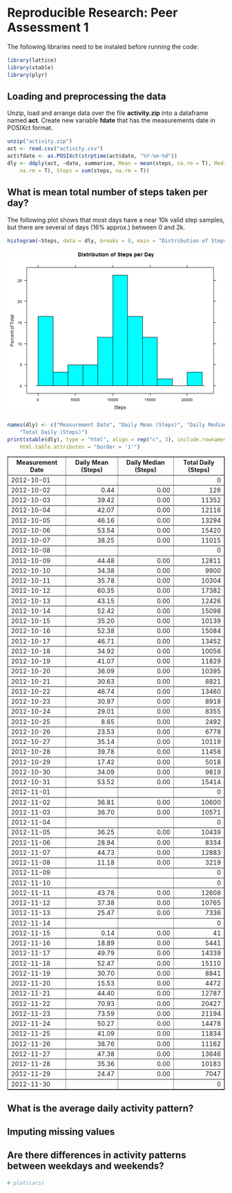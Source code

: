 Reproducible Research: Peer Assessment 1
========================================================

The following libraries need to be instaled before running the code:

```r
library(lattice)
library(xtable)
library(plyr)
```


## Loading and preprocessing the data

Unzip, load and arrange data over the file **activity.zip** into a dataframe 
named **act**. Create new variable **fdate** that has the measurements date in 
POSIXct format.


```r
unzip("activity.zip")
act <- read.csv("activity.csv")
act$fdate <- as.POSIXct(strptime(act$date, "%Y-%m-%d"))
dly <- ddply(act, ~date, summarise, Mean = mean(steps, na.rm = T), Median = median(steps, 
    na.rm = T), Steps = sum(steps, na.rm = T))
```




## What is mean total number of steps taken per day?

The following plot shows that most days have a near 10k valid step samples, 
but there are several of days (16% approx.) between 0 and 2k.


```r
histogram(~Steps, data = dly, breaks = 8, main = "Distribution of Steps per Day")
```

![plot of chunk stepshist](figure/stepshist.png) 




```r
names(dly) <- c("Measurement Date", "Daily Mean (Steps)", "Daily Median (Steps)", 
    "Total Daily (Steps)")
print(xtable(dly), type = "html", align = rep("c", 3), include.rownames = F, 
    html.table.attributes = "border = '1'")
```

<!-- html table generated in R 3.0.3 by xtable 1.7-3 package -->
<!-- Wed May 14 23:29:49 2014 -->
<TABLE border = '1'>
<TR> <TH> Measurement Date </TH> <TH> Daily Mean (Steps) </TH> <TH> Daily Median (Steps) </TH> <TH> Total Daily (Steps) </TH>  </TR>
  <TR> <TD> 2012-10-01 </TD> <TD align="right">  </TD> <TD align="right">  </TD> <TD align="right">   0 </TD> </TR>
  <TR> <TD> 2012-10-02 </TD> <TD align="right"> 0.44 </TD> <TD align="right"> 0.00 </TD> <TD align="right"> 126 </TD> </TR>
  <TR> <TD> 2012-10-03 </TD> <TD align="right"> 39.42 </TD> <TD align="right"> 0.00 </TD> <TD align="right"> 11352 </TD> </TR>
  <TR> <TD> 2012-10-04 </TD> <TD align="right"> 42.07 </TD> <TD align="right"> 0.00 </TD> <TD align="right"> 12116 </TD> </TR>
  <TR> <TD> 2012-10-05 </TD> <TD align="right"> 46.16 </TD> <TD align="right"> 0.00 </TD> <TD align="right"> 13294 </TD> </TR>
  <TR> <TD> 2012-10-06 </TD> <TD align="right"> 53.54 </TD> <TD align="right"> 0.00 </TD> <TD align="right"> 15420 </TD> </TR>
  <TR> <TD> 2012-10-07 </TD> <TD align="right"> 38.25 </TD> <TD align="right"> 0.00 </TD> <TD align="right"> 11015 </TD> </TR>
  <TR> <TD> 2012-10-08 </TD> <TD align="right">  </TD> <TD align="right">  </TD> <TD align="right">   0 </TD> </TR>
  <TR> <TD> 2012-10-09 </TD> <TD align="right"> 44.48 </TD> <TD align="right"> 0.00 </TD> <TD align="right"> 12811 </TD> </TR>
  <TR> <TD> 2012-10-10 </TD> <TD align="right"> 34.38 </TD> <TD align="right"> 0.00 </TD> <TD align="right"> 9900 </TD> </TR>
  <TR> <TD> 2012-10-11 </TD> <TD align="right"> 35.78 </TD> <TD align="right"> 0.00 </TD> <TD align="right"> 10304 </TD> </TR>
  <TR> <TD> 2012-10-12 </TD> <TD align="right"> 60.35 </TD> <TD align="right"> 0.00 </TD> <TD align="right"> 17382 </TD> </TR>
  <TR> <TD> 2012-10-13 </TD> <TD align="right"> 43.15 </TD> <TD align="right"> 0.00 </TD> <TD align="right"> 12426 </TD> </TR>
  <TR> <TD> 2012-10-14 </TD> <TD align="right"> 52.42 </TD> <TD align="right"> 0.00 </TD> <TD align="right"> 15098 </TD> </TR>
  <TR> <TD> 2012-10-15 </TD> <TD align="right"> 35.20 </TD> <TD align="right"> 0.00 </TD> <TD align="right"> 10139 </TD> </TR>
  <TR> <TD> 2012-10-16 </TD> <TD align="right"> 52.38 </TD> <TD align="right"> 0.00 </TD> <TD align="right"> 15084 </TD> </TR>
  <TR> <TD> 2012-10-17 </TD> <TD align="right"> 46.71 </TD> <TD align="right"> 0.00 </TD> <TD align="right"> 13452 </TD> </TR>
  <TR> <TD> 2012-10-18 </TD> <TD align="right"> 34.92 </TD> <TD align="right"> 0.00 </TD> <TD align="right"> 10056 </TD> </TR>
  <TR> <TD> 2012-10-19 </TD> <TD align="right"> 41.07 </TD> <TD align="right"> 0.00 </TD> <TD align="right"> 11829 </TD> </TR>
  <TR> <TD> 2012-10-20 </TD> <TD align="right"> 36.09 </TD> <TD align="right"> 0.00 </TD> <TD align="right"> 10395 </TD> </TR>
  <TR> <TD> 2012-10-21 </TD> <TD align="right"> 30.63 </TD> <TD align="right"> 0.00 </TD> <TD align="right"> 8821 </TD> </TR>
  <TR> <TD> 2012-10-22 </TD> <TD align="right"> 46.74 </TD> <TD align="right"> 0.00 </TD> <TD align="right"> 13460 </TD> </TR>
  <TR> <TD> 2012-10-23 </TD> <TD align="right"> 30.97 </TD> <TD align="right"> 0.00 </TD> <TD align="right"> 8918 </TD> </TR>
  <TR> <TD> 2012-10-24 </TD> <TD align="right"> 29.01 </TD> <TD align="right"> 0.00 </TD> <TD align="right"> 8355 </TD> </TR>
  <TR> <TD> 2012-10-25 </TD> <TD align="right"> 8.65 </TD> <TD align="right"> 0.00 </TD> <TD align="right"> 2492 </TD> </TR>
  <TR> <TD> 2012-10-26 </TD> <TD align="right"> 23.53 </TD> <TD align="right"> 0.00 </TD> <TD align="right"> 6778 </TD> </TR>
  <TR> <TD> 2012-10-27 </TD> <TD align="right"> 35.14 </TD> <TD align="right"> 0.00 </TD> <TD align="right"> 10119 </TD> </TR>
  <TR> <TD> 2012-10-28 </TD> <TD align="right"> 39.78 </TD> <TD align="right"> 0.00 </TD> <TD align="right"> 11458 </TD> </TR>
  <TR> <TD> 2012-10-29 </TD> <TD align="right"> 17.42 </TD> <TD align="right"> 0.00 </TD> <TD align="right"> 5018 </TD> </TR>
  <TR> <TD> 2012-10-30 </TD> <TD align="right"> 34.09 </TD> <TD align="right"> 0.00 </TD> <TD align="right"> 9819 </TD> </TR>
  <TR> <TD> 2012-10-31 </TD> <TD align="right"> 53.52 </TD> <TD align="right"> 0.00 </TD> <TD align="right"> 15414 </TD> </TR>
  <TR> <TD> 2012-11-01 </TD> <TD align="right">  </TD> <TD align="right">  </TD> <TD align="right">   0 </TD> </TR>
  <TR> <TD> 2012-11-02 </TD> <TD align="right"> 36.81 </TD> <TD align="right"> 0.00 </TD> <TD align="right"> 10600 </TD> </TR>
  <TR> <TD> 2012-11-03 </TD> <TD align="right"> 36.70 </TD> <TD align="right"> 0.00 </TD> <TD align="right"> 10571 </TD> </TR>
  <TR> <TD> 2012-11-04 </TD> <TD align="right">  </TD> <TD align="right">  </TD> <TD align="right">   0 </TD> </TR>
  <TR> <TD> 2012-11-05 </TD> <TD align="right"> 36.25 </TD> <TD align="right"> 0.00 </TD> <TD align="right"> 10439 </TD> </TR>
  <TR> <TD> 2012-11-06 </TD> <TD align="right"> 28.94 </TD> <TD align="right"> 0.00 </TD> <TD align="right"> 8334 </TD> </TR>
  <TR> <TD> 2012-11-07 </TD> <TD align="right"> 44.73 </TD> <TD align="right"> 0.00 </TD> <TD align="right"> 12883 </TD> </TR>
  <TR> <TD> 2012-11-08 </TD> <TD align="right"> 11.18 </TD> <TD align="right"> 0.00 </TD> <TD align="right"> 3219 </TD> </TR>
  <TR> <TD> 2012-11-09 </TD> <TD align="right">  </TD> <TD align="right">  </TD> <TD align="right">   0 </TD> </TR>
  <TR> <TD> 2012-11-10 </TD> <TD align="right">  </TD> <TD align="right">  </TD> <TD align="right">   0 </TD> </TR>
  <TR> <TD> 2012-11-11 </TD> <TD align="right"> 43.78 </TD> <TD align="right"> 0.00 </TD> <TD align="right"> 12608 </TD> </TR>
  <TR> <TD> 2012-11-12 </TD> <TD align="right"> 37.38 </TD> <TD align="right"> 0.00 </TD> <TD align="right"> 10765 </TD> </TR>
  <TR> <TD> 2012-11-13 </TD> <TD align="right"> 25.47 </TD> <TD align="right"> 0.00 </TD> <TD align="right"> 7336 </TD> </TR>
  <TR> <TD> 2012-11-14 </TD> <TD align="right">  </TD> <TD align="right">  </TD> <TD align="right">   0 </TD> </TR>
  <TR> <TD> 2012-11-15 </TD> <TD align="right"> 0.14 </TD> <TD align="right"> 0.00 </TD> <TD align="right">  41 </TD> </TR>
  <TR> <TD> 2012-11-16 </TD> <TD align="right"> 18.89 </TD> <TD align="right"> 0.00 </TD> <TD align="right"> 5441 </TD> </TR>
  <TR> <TD> 2012-11-17 </TD> <TD align="right"> 49.79 </TD> <TD align="right"> 0.00 </TD> <TD align="right"> 14339 </TD> </TR>
  <TR> <TD> 2012-11-18 </TD> <TD align="right"> 52.47 </TD> <TD align="right"> 0.00 </TD> <TD align="right"> 15110 </TD> </TR>
  <TR> <TD> 2012-11-19 </TD> <TD align="right"> 30.70 </TD> <TD align="right"> 0.00 </TD> <TD align="right"> 8841 </TD> </TR>
  <TR> <TD> 2012-11-20 </TD> <TD align="right"> 15.53 </TD> <TD align="right"> 0.00 </TD> <TD align="right"> 4472 </TD> </TR>
  <TR> <TD> 2012-11-21 </TD> <TD align="right"> 44.40 </TD> <TD align="right"> 0.00 </TD> <TD align="right"> 12787 </TD> </TR>
  <TR> <TD> 2012-11-22 </TD> <TD align="right"> 70.93 </TD> <TD align="right"> 0.00 </TD> <TD align="right"> 20427 </TD> </TR>
  <TR> <TD> 2012-11-23 </TD> <TD align="right"> 73.59 </TD> <TD align="right"> 0.00 </TD> <TD align="right"> 21194 </TD> </TR>
  <TR> <TD> 2012-11-24 </TD> <TD align="right"> 50.27 </TD> <TD align="right"> 0.00 </TD> <TD align="right"> 14478 </TD> </TR>
  <TR> <TD> 2012-11-25 </TD> <TD align="right"> 41.09 </TD> <TD align="right"> 0.00 </TD> <TD align="right"> 11834 </TD> </TR>
  <TR> <TD> 2012-11-26 </TD> <TD align="right"> 38.76 </TD> <TD align="right"> 0.00 </TD> <TD align="right"> 11162 </TD> </TR>
  <TR> <TD> 2012-11-27 </TD> <TD align="right"> 47.38 </TD> <TD align="right"> 0.00 </TD> <TD align="right"> 13646 </TD> </TR>
  <TR> <TD> 2012-11-28 </TD> <TD align="right"> 35.36 </TD> <TD align="right"> 0.00 </TD> <TD align="right"> 10183 </TD> </TR>
  <TR> <TD> 2012-11-29 </TD> <TD align="right"> 24.47 </TD> <TD align="right"> 0.00 </TD> <TD align="right"> 7047 </TD> </TR>
  <TR> <TD> 2012-11-30 </TD> <TD align="right">  </TD> <TD align="right">  </TD> <TD align="right">   0 </TD> </TR>
   </TABLE>




## What is the average daily activity pattern?



## Imputing missing values



## Are there differences in activity patterns between weekdays and weekends?


```r
# plot(cars)
```

